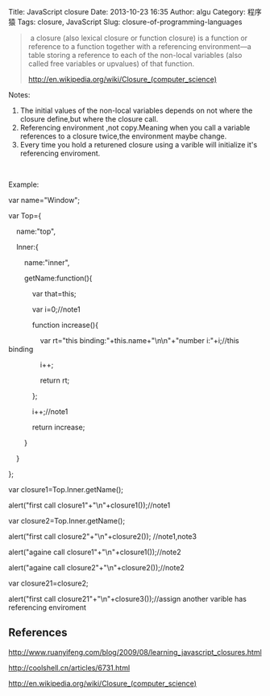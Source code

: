 Title: JavaScript closure
Date: 2013-10-23 16:35
Author: algu
Category: 程序猿
Tags: closure, JavaScript
Slug: closure-of-programming-languages

>  a closure (also lexical closure or function closure) is a function or
> reference to a function together with a referencing environment—a
> table storing a reference to each of the non-local variables (also
> called free variables or upvalues) of that function.
>
> <http://en.wikipedia.org/wiki/Closure_(computer_science)>

Notes:

1.  The initial values of the non-local variables depends on not where
    the closure define,but where the closure call.
2.  Referencing environment ,not copy.Meaning when you call a variable
    references to a closure twice,the environment maybe change.
3.  Every time you hold a returened closure using a varible
    will initialize it's referencing enviroment.

 

Example:

<div>

var name="Window";

</div>

<div>

var Top={

</div>

<div>

    name:"top",

</div>

<div>

    Inner:{

</div>

<div>

        name:"inner",

</div>

<div>

        getName:function(){

</div>

<div>

            var that=this;

</div>

<div>

            var i=0;//note1

</div>

<div>

            function increase(){

</div>

<div>

                var rt="this binding:"+this.name+"\\n\\n"+"number
i:"+i;//this binding

</div>

<div>

                i++;

</div>

<div>

                return rt;

</div>

<div>

            };

</div>

<div>

            i++;//note1

</div>

<div>

            return increase;

</div>

<div>

        }

</div>

<div>

    }

</div>

<div>

};

</div>

<div>

var closure1=Top.Inner.getName();

</div>

<div>

alert("first call closure1"+"\\n"+closure1());//note1

</div>

<div>

var closure2=Top.Inner.getName();

</div>

<div>

alert("first call closure2"+"\\n"+closure2()); //note1,note3

</div>

<div>

alert("againe call closure1"+"\\n"+closure1());//note2

</div>

<div>

alert("againe call closure2"+"\\n"+closure2());//note2

</div>

<div>

var closure21=closure2;

</div>

<div>

alert("first call closure21"+"\\n"+closure3());//assign another varible
has referencing enviroment

</div>

<div>

</div>

<div>

</div>

<div>

References
----------

<http://www.ruanyifeng.com/blog/2009/08/learning_javascript_closures.html>

<http://coolshell.cn/articles/6731.html>

<http://en.wikipedia.org/wiki/Closure_(computer_science)>

</div>
